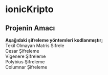 # ionicKripto
## Projenin Amacı
**Aşağıdaki şifreleme yöntemleri kodlanmıştır;** <br>
Tekil Olmayan Matris Sifrele <br>
Cesar Şifreleme <br>
Vigenere Şifreleme <br>
Polybius Şifreleme <br>
Columnar Şifreleme <br>
